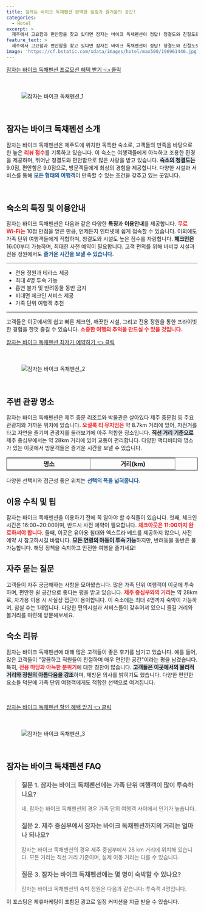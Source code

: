 ```yaml
---
title: 잠자는 바이크 독채펜션 완벽한 힐링과 즐거움의 공간!
categories:
  - Hotel
excerpt: >
  제주에서 고요함과 편안함을 찾고 있다면 잠자는 바이크 독채펜션이 정답! 청결도와 친절도로 높은 점수를 받은 이곳은 아늑한 전용 마당과 무료 WiFi까지 제공 가족 여행에 안성맞춤입니다. 지금 바로 예약하세요!
feature_text: >
  제주에서 고요함과 편안함을 찾고 있다면 잠자는 바이크 독채펜션이 정답! 청결도와 친절도로 높은 점수를 받은 이곳은 아늑한 전용 마당과 무료 WiFi까지 제공 가족 여행에 안성맞춤입니다. 지금 바로 예약하세요!
image: 'https://cf.bstatic.com/xdata/images/hotel/max500/196961440.jpg?k=f1ed5b79113349db8836f983fa5503b684363ee0eb8ff45d4f19fc33883475f4&o=&hp=1'
---
```


<p><a class="modoo-button" href="https://tinyurl.com/28cg66wk" rel="nofollow noopener">잠자는 바이크 독채펜션 프로모션 혜택 받기 👈 클릭</a></p><br/>
<figure class="image"><img alt="잠자는 바이크 독채펜션_1" src="https://cf.bstatic.com/xdata/images/hotel/max1024x768/196961405.jpg?k=02df57492e6f09a6401be605e68dd5e828332d6c4a89b221f8703f4929bdf1fa&amp;o=&amp;hp=1"/></figure><br/>

<h2 data-ke-size="size26" id="잠자는_바이크_독채펜션_소개">잠자는 바이크 독채펜션 소개</h2>
<p data-ke-size="size16">잠자는 바이크 독채펜션은 제주도에 위치한 독특한 숙소로, 고객들의 만족을 바탕으로 한 높은 <b><span style="color: #ee2323;">리뷰 점수</span></b>를 기록하고 있습니다. 이 숙소는 여행객들에게 아늑하고 조용한 환경을 제공하며, 뛰어난 청결도와 편안함으로 많은 사랑을 받고 있습니다. <b><span style="background-color: #21538527;">숙소의 청결도는</span></b> 9.0점, 편안함은 9.0점으로, 방문객들에게 최상의 경험을 제공합니다. 다양한 시설과 서비스를 통해 <b><span style="color: #1a5490;">모든 형태의 여행객</span></b>이 만족할 수 있는 조건을 갖추고 있는 곳입니다.</p>
<p data-ke-size="size16"> </p>
<h2 data-ke-size="size23" id="숙소의_특징_및_이용안내">숙소의 특징 및 이용안내</h2>
<p data-ke-size="size16">잠자는 바이크 독채펜션은 다음과 같은 다양한 <b>특징</b>과 <b>이용안내</b>를 제공합니다. <b><span style="color: #ee2323;">무료 Wi-Fi는</span></b> 10점 만점을 얻은 만큼, 언제든지 인터넷에 쉽게 접속할 수 있습니다. 이외에도 가족 단위 여행객들에게 적합하며, 청결도와 시설도 높은 점수를 자랑합니다. <b><span style="background-color: #21538527;">체크인은</span></b> 16:00부터 가능하며, 최대한 사전 예약이 필요합니다. 고객 편의를 위해 바비큐 시설과 전용 정원에서도 <b><span style="color: #1a5490;">즐거운 시간을 보낼 수 있습니다</span></b>.</p>
<hr contenteditable="false" data-ke-style="style5" data-ke-type="horizontalRule"/>
<ul data-ke-list-type="disc" style="list-style-type: disc;">
<li>전용 정원과 테라스 제공</li>
<li>최대 4명 투숙 가능</li>
<li>흡연 불가 및 반려동물 동반 금지</li>
<li>비대면 체크인 서비스 제공</li>
<li>가족 단위 여행객 추천</li>
</ul>
<hr contenteditable="false" data-ke-style="style5" data-ke-type="horizontalRule"/>
<p data-ke-size="size16">고객들은 이곳에서의 쉽고 빠른 체크인, 깨끗한 시설, 그리고 전용 정원을 통한 프라이빗한 경험을 한껏 즐길 수 있습니다. <b><span style="color: #ee2323;">소중한 여행의 추억을 만드실 수 있을 것입니다</span></b>.</p>
<p><a class="modoo-button" href="https://tinyurl.com/28cg66wk" rel="nofollow noopener">잠자는 바이크 독채펜션 최저가 예약하기 👈 클릭</a></p><br/>
<figure class="image"><img alt="잠자는 바이크 독채펜션_2" src="https://cf.bstatic.com/xdata/images/hotel/max500/196961440.jpg?k=f1ed5b79113349db8836f983fa5503b684363ee0eb8ff45d4f19fc33883475f4&amp;o=&amp;hp=1"/></figure><br/>
<h2 data-ke-size="size23" id="주변관광_명소">주변 관광 명소</h2>
<p data-ke-size="size16">잠자는 바이크 독채펜션은 제주 중문 리조트와 박물관은 살아있다 제주 중문점 등 주요 관광지와 가까운 위치에 있습니다. <b><span style="color: #ee2323;">오설록 티 뮤지엄은</span></b> 약 8.7km 거리에 있어, 자전거를 타고 자연을 즐기며 관광지를 둘러보기에 아주 적합한 장소입니다. <b><span style="background-color: #21538527;">직선 거리 기준으로</span></b> 제주 중심부에서는 약 28km 거리에 있어 교통이 편리합니다. 다양한 액티비티와 명소가 있는 이곳에서 방문객들은 즐거운 시간을 보낼 수 있습니다.</p>
<table border="1" data-ke-align="alignLeft" data-ke-style="style16" style="border-collapse: collapse; width: 100%; height: 34px;">
<tbody>
<tr style="height: 17px;">
<td style="width: 50%; text-align: center; height: 17px;"><b>명소</b></td>
<td style="width: 50%; text-align: center; height: 17px;"><b>거리(km)</b></td>
</tr>
<tr style="height: 17px;">
<td style="width: 50%; text-align: center; height: 17px;">오설록 티 뮤지엄</td>
<td style="width: 50%; text-align: center; height: 17px;">8.7</td>
</tr>
<tr>
<td style="width: 50%; text-align: center;">제주 중문 리조트</td>
<td style="width: 50%; text-align: center;">19</td>
</tr>
<tr>
<td style="width: 50%; text-align: center;">박물관은 살아있다 제주 중문점</td>
<td style="width: 50%; text-align: center;">19</td>
</tr>
</tbody>
</table>
<p data-ke-size="size16">다양한 선택지와 접근성 좋은 위치는 <b><span style="color: #1a5490;">선택의 폭을 넓혀줍니다</span></b>.</p>
<h2 data-ke-size="size23" id="이용_수칙_및_팁">이용 수칙 및 팁</h2>
<p data-ke-size="size16">잠자는 바이크 독채펜션을 이용하기 전에 꼭 알아야 할 수칙들이 있습니다. 첫째, 체크인 시간은 16:00~20:00이며, 반드시 사전 예약이 필요합니다. <b><span style="color: #ee2323;">체크아웃은 11:00까지 완료하셔야 합니다</span></b>. 둘째, 이곳은 유아용 침대와 엑스트라 베드를 제공하지 않으니, 사전 예약 시 참고하시길 바랍니다. <b><span style="background-color: #21538527;">모든 연령의 아동이 투숙 가능</span></b>하지만, 반려동물 동반은 불가능합니다. 해당 정책을 숙지하고 안전한 여행을 즐기세요!</p>
<h2 data-ke-size="size23" id="자주_묻는_질문">자주 묻는 질문</h2>
<p data-ke-size="size16">고객들이 자주 궁금해하는 사항을 모아봤습니다. 많은 가족 단위 여행객이 이곳에 투숙하며, 편안한 쉴 공간으로 좋다는 평을 받고 있습니다. <b><span style="color: #ee2323;">제주 중심부와의 거리</span></b>는 약 28km로, 자가용 이용 시 사실상 접근이 용이합니다. 이 숙소에는 최대 4명까지 숙박이 가능하며, 침실 수는 1개입니다. 다양한 편의시설과 서비스들이 갖추어져 있으니 즐길 거리와 볼거리를 마련해 방문해보세요.</p>
<h2 data-ke-size="size26" id="숙소_리뷰">숙소 리뷰</h2>
<p data-ke-size="size16">잠자는 바이크 독채펜션에 대해 많은 고객들이 좋은 후기를 남기고 있습니다. 예를 들어, 많은 고객들이 "깔끔하고 직원들이 친절하며 매우 편안한 공간"이라는 평을 남겼습니다. 특히, <b><span style="color: #ee2323;">전용 마당과 아늑한 분위기</span></b>에 대한 칭찬이 많습니다. <b><span style="background-color: #21538527;">고객들은 이곳에서의 물리적 거리와 정원의 아름다움을 강조</span></b>하며, 재방문 의사를 밝히기도 했습니다. 다양한 편안한 요소들 덕분에 가족 단위 여행객에게도 적합한 선택으로 여겨집니다.</p>
<p data-ke-size="size16"> </p>

<p><a class="modoo-button" href="https://tinyurl.com/28cg66wk" rel="nofollow noopener">잠자는 바이크 독채펜션 할인 혜택 받기 👈 클릭</a></p><br>

<figure class="image"><img src="https://cf.bstatic.com/xdata/images/hotel/max500/196961445.jpg?k=5db97f6fe38e159134ac54d88598d76221fb4eef9ccc925bfca41d2cc15ade7b&o=&hp=1" alt="잠자는 바이크 독채펜션_3"></figure><br>
<h2 id="잠자는 바이크 독채펜션_FAQ">잠자는 바이크 독채펜션 FAQ</h2>
<div itemscope="" itemtype="https://schema.org/FAQPage"> 
<blockquote> 
<div itemscope="" itemprop="mainEntity" itemtype="https://schema.org/Question"> 
<h3 id="질문_1" itemprop="name">질문 1. 잠자는 바이크 독채펜션에는 가족 단위 여행객이 많이 투숙하나요?</h3> 
<div itemscope="" itemprop="acceptedAnswer" itemtype="https://schema.org/Answer"> 
<span itemprop="text"> 
<p>네, 잠자는 바이크 독채펜션의 경우 가족 단위 여행객 사이에서 인기가 높습니다.</p> 
</span> 
</div> 
</div> 

<div itemscope="" itemprop="mainEntity" itemtype="https://schema.org/Question"> 
<h3 id="질문_2" itemprop="name">질문 2. 제주 중심부에서 잠자는 바이크 독채펜션까지의 거리는 얼마나 되나요?</h3> 
<div itemscope="" itemprop="acceptedAnswer" itemtype="https://schema.org/Answer"> 
<span itemprop="text"> 
<p>잠자는 바이크 독채펜션의 경우 제주 중심부에서 28 km 거리에 위치해 있습니다. 모든 거리는 직선 거리 기준이며, 실제 이동 거리는 다를 수 있습니다.</p> 
</span> 
</div> 
</div> 

<div itemscope="" itemprop="mainEntity" itemtype="https://schema.org/Question"> 
<h3 id="질문_3" itemprop="name">질문 3. 잠자는 바이크 독채펜션에는 몇 명이 숙박할 수 있나요?</h3> 
<div itemscope="" itemprop="acceptedAnswer" itemtype="https://schema.org/Answer"> 
<span itemprop="text"> 
<p>잠자는 바이크 독채펜션의 숙박 정원은 다음과 같습니다: 투숙객 4명입니다.</p> 
</span> 
</div> 
</div> 
</blockquote> 
</div><p>이 포스팅은 제휴마케팅이 포함된 광고로 일정 커미션을 지급 받을 수 있습니다.</p>


